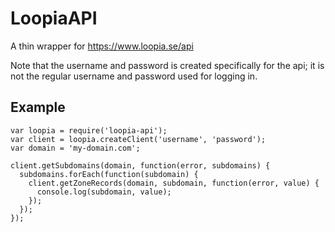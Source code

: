 LoopiaAPI
=========
A thin wrapper for https://www.loopia.se/api

Note that the username and password is created specifically for the api; it is not the regular username and password used for logging in.


Example
-------

    var loopia = require('loopia-api');
    var client = loopia.createClient('username', 'password');
    var domain = 'my-domain.com';

    client.getSubdomains(domain, function(error, subdomains) {
      subdomains.forEach(function(subdomain) {
        client.getZoneRecords(domain, subdomain, function(error, value) {
          console.log(subdomain, value);
        });
      });
    });
